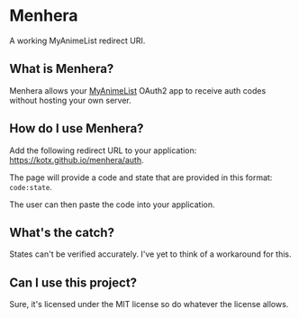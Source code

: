 # Menhera
A working MyAnimeList redirect URI.

## What is Menhera?
Menhera allows your [MyAnimeList](https://myanimelist.net) OAuth2 app to receive auth codes without hosting your own server. 

## How do I use Menhera?
Add the following redirect URL to your application: https://kotx.github.io/menhera/auth.

The page will provide a code and state that are provided in this format: `code:state`.

The user can then paste the code into your application.

## What's the catch?
States can't be verified accurately. I've yet to think of a workaround for this.

## Can I use this project?
Sure, it's licensed under the MIT license so do whatever the license allows. 

